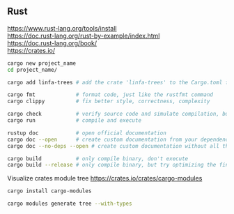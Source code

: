 ## Rust

https://www.rust-lang.org/tools/install  
https://doc.rust-lang.org/rust-by-example/index.html  
https://doc.rust-lang.org/book/  
https://crates.io/  

```bash
cargo new project_name
cd project_name/

cargo add linfa-trees # add the crate 'linfa-trees' to the Cargo.toml file

cargo fmt             # format code, just like the rustfmt command
cargo clippy          # fix better style, correctness, complexity

cargo check           # verify source code and simulate compilation, but don't create final binary
cargo run             # compile and execute

rustup doc            # open official documentation
cargo doc --open      # create custom documentation from your dependencies
cargo doc --no-deps --open # create custom documentation without all the extern dependencies

cargo build           # only compile binary, don't execute
cargo build --release # only compile binary, but try optimizing the final build
```

Visualize crates module tree https://crates.io/crates/cargo-modules
```bash
cargo install cargo-modules

cargo modules generate tree --with-types
```
